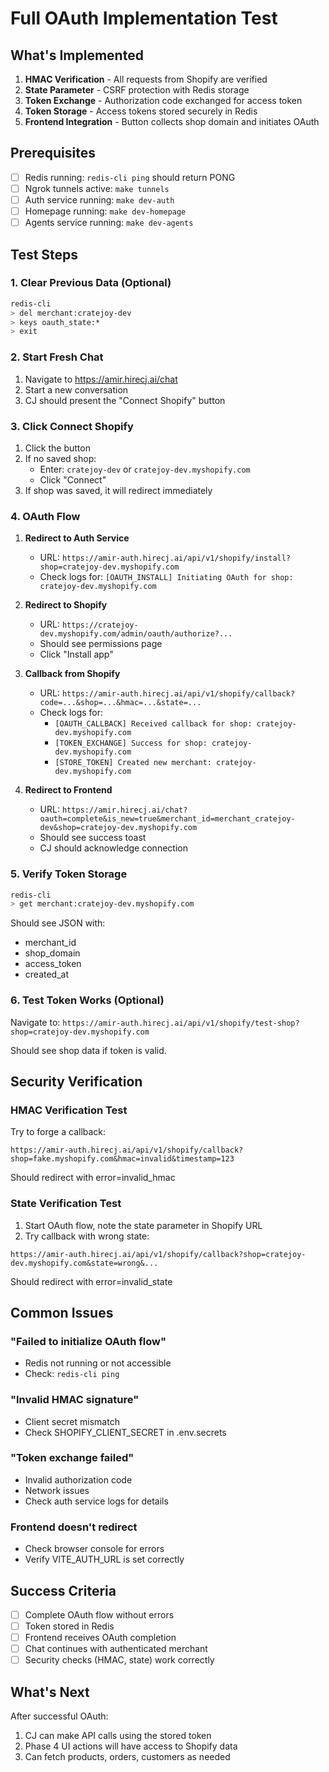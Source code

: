 # Full OAuth Implementation Test

## What's Implemented

1. **HMAC Verification** - All requests from Shopify are verified
2. **State Parameter** - CSRF protection with Redis storage
3. **Token Exchange** - Authorization code exchanged for access token
4. **Token Storage** - Access tokens stored securely in Redis
5. **Frontend Integration** - Button collects shop domain and initiates OAuth

## Prerequisites

- [ ] Redis running: `redis-cli ping` should return PONG
- [ ] Ngrok tunnels active: `make tunnels`
- [ ] Auth service running: `make dev-auth`
- [ ] Homepage running: `make dev-homepage`
- [ ] Agents service running: `make dev-agents`

## Test Steps

### 1. Clear Previous Data (Optional)
```bash
redis-cli
> del merchant:cratejoy-dev
> keys oauth_state:*
> exit
```

### 2. Start Fresh Chat
1. Navigate to https://amir.hirecj.ai/chat
2. Start a new conversation
3. CJ should present the "Connect Shopify" button

### 3. Click Connect Shopify
1. Click the button
2. If no saved shop:
   - Enter: `cratejoy-dev` or `cratejoy-dev.myshopify.com`
   - Click "Connect"
3. If shop was saved, it will redirect immediately

### 4. OAuth Flow
1. **Redirect to Auth Service**
   - URL: `https://amir-auth.hirecj.ai/api/v1/shopify/install?shop=cratejoy-dev.myshopify.com`
   - Check logs for: `[OAUTH_INSTALL] Initiating OAuth for shop: cratejoy-dev.myshopify.com`

2. **Redirect to Shopify**
   - URL: `https://cratejoy-dev.myshopify.com/admin/oauth/authorize?...`
   - Should see permissions page
   - Click "Install app"

3. **Callback from Shopify**
   - URL: `https://amir-auth.hirecj.ai/api/v1/shopify/callback?code=...&shop=...&hmac=...&state=...`
   - Check logs for:
     - `[OAUTH_CALLBACK] Received callback for shop: cratejoy-dev.myshopify.com`
     - `[TOKEN_EXCHANGE] Success for shop: cratejoy-dev.myshopify.com`
     - `[STORE_TOKEN] Created new merchant: cratejoy-dev.myshopify.com`

4. **Redirect to Frontend**
   - URL: `https://amir.hirecj.ai/chat?oauth=complete&is_new=true&merchant_id=merchant_cratejoy-dev&shop=cratejoy-dev.myshopify.com`
   - Should see success toast
   - CJ should acknowledge connection

### 5. Verify Token Storage
```bash
redis-cli
> get merchant:cratejoy-dev.myshopify.com
```

Should see JSON with:
- merchant_id
- shop_domain
- access_token
- created_at

### 6. Test Token Works (Optional)
Navigate to: `https://amir-auth.hirecj.ai/api/v1/shopify/test-shop?shop=cratejoy-dev.myshopify.com`

Should see shop data if token is valid.

## Security Verification

### HMAC Verification Test
Try to forge a callback:
```
https://amir-auth.hirecj.ai/api/v1/shopify/callback?shop=fake.myshopify.com&hmac=invalid&timestamp=123
```
Should redirect with error=invalid_hmac

### State Verification Test
1. Start OAuth flow, note the state parameter in Shopify URL
2. Try callback with wrong state:
```
https://amir-auth.hirecj.ai/api/v1/shopify/callback?shop=cratejoy-dev.myshopify.com&state=wrong&...
```
Should redirect with error=invalid_state

## Common Issues

### "Failed to initialize OAuth flow"
- Redis not running or not accessible
- Check: `redis-cli ping`

### "Invalid HMAC signature"  
- Client secret mismatch
- Check SHOPIFY_CLIENT_SECRET in .env.secrets

### "Token exchange failed"
- Invalid authorization code
- Network issues
- Check auth service logs for details

### Frontend doesn't redirect
- Check browser console for errors
- Verify VITE_AUTH_URL is set correctly

## Success Criteria

- [ ] Complete OAuth flow without errors
- [ ] Token stored in Redis
- [ ] Frontend receives OAuth completion
- [ ] Chat continues with authenticated merchant
- [ ] Security checks (HMAC, state) work correctly

## What's Next

After successful OAuth:
1. CJ can make API calls using the stored token
2. Phase 4 UI actions will have access to Shopify data
3. Can fetch products, orders, customers as needed
